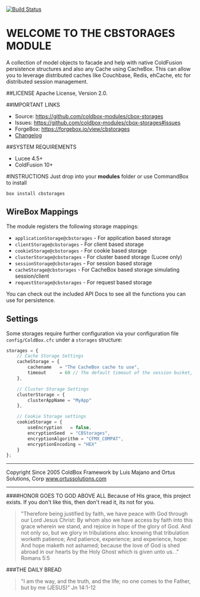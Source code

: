 [![Build Status](https://travis-ci.org/coldbox-modules/cbox-storages.svg?branch=development)](https://travis-ci.org/coldbox-modules/cbox-storages)

# WELCOME TO THE CBSTORAGES MODULE
A collection of model objects to facade and help with native ColdFusion persistence structures and also any Cache using CacheBox.  This can allow you to leverage distributed caches like Couchbase, Redis, ehCache, etc for distributed session management.

##LICENSE
Apache License, Version 2.0.

##IMPORTANT LINKS
- Source: https://github.com/coldbox-modules/cbox-storages
- Issues: https://github.com/coldbox-modules/cbox-storages#issues
- ForgeBox: https://forgebox.io/view/cbstorages
- [Changelog](changelog.md)

##SYSTEM REQUIREMENTS
- Lucee 4.5+
- ColdFusion 10+

#INSTRUCTIONS
Just drop into your **modules** folder or use CommandBox to install

`box install cbstorages`

## WireBox Mappings
The module registers the following storage mappings:

* `applicationStorage@cbstorages` - For application based storage
* `clientStorage@cbstorages` - For client based storage
* `cookieStorage@cbstorages` - For cookie based storage
* `clusterStorage@cbstorages` - For cluster based storage (Lucee only)
* `sessionStorage@cbstorages` - For session based storage
* `cacheStorage@cbstorages` - For CacheBox based storage simulating session/client
* `requestStorage@cbstorages` - For request based storage

You can check out the included API Docs to see all the functions you can use for persistence.

## Settings
Some storages require further configuration via your configuration file `config/ColdBox.cfc` under a `storages` structure:

```js
storages = {
    // Cache Storage Settings
    cacheStorage = {
        cachename   = "The CacheBox cache to use",
        timeout     = 60 // The default timeout of the session bucket, defaults to 60
    },

    // Cluster Storage Settings
    clusterStorage = {
        clusterAppName = "MyApp"
    },

    // Cookie Storage settings
    cookieStorage = {
        useEncryption   = false,
        encryptionSeed  = "CBStorages",
        encryptionAlgorithm = "CFMX_COMPAT",
        encryptionEncoding = "HEX"
    }
};
```

********************************************************************************
Copyright Since 2005 ColdBox Framework by Luis Majano and Ortus Solutions, Corp
www.ortussolutions.com
********************************************************************************
####HONOR GOES TO GOD ABOVE ALL
Because of His grace, this project exists. If you don't like this, then don't read it, its not for you.

>"Therefore being justified by faith, we have peace with God through our Lord Jesus Christ:
By whom also we have access by faith into this grace wherein we stand, and rejoice in hope of the glory of God.
And not only so, but we glory in tribulations also: knowing that tribulation worketh patience;
And patience, experience; and experience, hope:
And hope maketh not ashamed; because the love of God is shed abroad in our hearts by the 
Holy Ghost which is given unto us. ." Romans 5:5

###THE DAILY BREAD
 > "I am the way, and the truth, and the life; no one comes to the Father, but by me (JESUS)" Jn 14:1-12